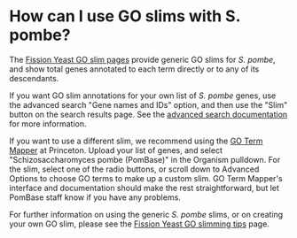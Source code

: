 # How can I use GO slims with S. pombe?
<!-- pombase_categories: Genome statistics and lists,Tools and resources,Using ontologies -->

The [Fission Yeast GO slim pages](documentation/pombase-go-slim-documentation)
provide generic GO slims for *S. pombe*, and show total genes
annotated to each term directly or to any of its descendants.

If you want GO slim annotations for your own list of *S. pombe* genes,
use the advanced search "Gene names and IDs" option, and then use the "Slim"
button on the search results page. See the [advanced search
documentation](documentation/advanced-search) for more information.

If you want to use a different slim, we recommend using the [GO Term
Mapper](http://go.princeton.edu/cgi-bin/GOTermMapper) at Princeton.
Upload your list of genes, and select "Schizosaccharomyces pombe
(PomBase)" in the Organism pulldown. For the slim, select one of the
radio buttons, or scroll down to Advanced Options to choose GO terms
to make up a custom slim. GO Term Mapper's interface and documentation
should make the rest straightforward, but let PomBase staff know if
you have any problems.

For further information on using the generic *S. pombe* slims, or on
creating your own GO slim, please see the [Fission Yeast GO slimming tips](/browse-curation/fission-yeast-go-slimming-tips) page.

